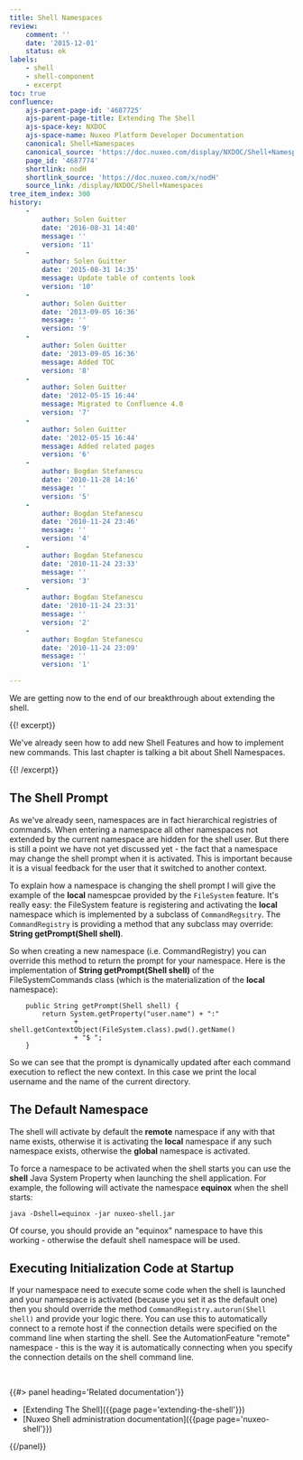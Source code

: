 ```yaml
---
title: Shell Namespaces
review:
    comment: ''
    date: '2015-12-01'
    status: ok
labels:
    - shell
    - shell-component
    - excerpt
toc: true
confluence:
    ajs-parent-page-id: '4687725'
    ajs-parent-page-title: Extending The Shell
    ajs-space-key: NXDOC
    ajs-space-name: Nuxeo Platform Developer Documentation
    canonical: Shell+Namespaces
    canonical_source: 'https://doc.nuxeo.com/display/NXDOC/Shell+Namespaces'
    page_id: '4687774'
    shortlink: nodH
    shortlink_source: 'https://doc.nuxeo.com/x/nodH'
    source_link: /display/NXDOC/Shell+Namespaces
tree_item_index: 300
history:
    -
        author: Solen Guitter
        date: '2016-08-31 14:40'
        message: ''
        version: '11'
    -
        author: Solen Guitter
        date: '2015-08-31 14:35'
        message: Update table of contents look
        version: '10'
    -
        author: Solen Guitter
        date: '2013-09-05 16:36'
        message: ''
        version: '9'
    -
        author: Solen Guitter
        date: '2013-09-05 16:36'
        message: Added TOC
        version: '8'
    -
        author: Solen Guitter
        date: '2012-05-15 16:44'
        message: Migrated to Confluence 4.0
        version: '7'
    -
        author: Solen Guitter
        date: '2012-05-15 16:44'
        message: Added related pages
        version: '6'
    -
        author: Bogdan Stefanescu
        date: '2010-11-28 14:16'
        message: ''
        version: '5'
    -
        author: Bogdan Stefanescu
        date: '2010-11-24 23:46'
        message: ''
        version: '4'
    -
        author: Bogdan Stefanescu
        date: '2010-11-24 23:33'
        message: ''
        version: '3'
    -
        author: Bogdan Stefanescu
        date: '2010-11-24 23:31'
        message: ''
        version: '2'
    -
        author: Bogdan Stefanescu
        date: '2010-11-24 23:09'
        message: ''
        version: '1'

---
```

We are getting now to the end of our breakthrough about extending the shell.

{{! excerpt}}

We've already seen how to add new Shell Features and how to implement new commands. This last chapter is talking a bit about Shell Namespaces.

{{! /excerpt}}

## The Shell Prompt

As we've already seen, namespaces are in fact hierarchical registries of commands. When entering a namespace all other namespaces not extended by the current namespace are hidden for the shell user. But there is still a point we have not yet discussed yet - the fact that a namespace may change the shell prompt when it is activated. This is important because it is a visual feedback for the user that it switched to another context.

To explain how a namespace is changing the shell prompt I will give the example of the **local** namespcae provided by the `FileSystem` feature. It's really easy: the FileSystem feature is registering and activating the **local** namespace which is implemented by a subclass of `CommandRegsitry`. The `CommandRegistry` is providing a method that any subclass may override: **String getPrompt(Shell shell)**.

So when creating a new namespace (i.e. CommandRegistry) you can override this method to return the prompt for your namespace.
Here is the implementation of **String getPrompt(Shell shell)** of the FileSystemCommands class (which is the materialization of the **local** namespace):

```
    public String getPrompt(Shell shell) {
        return System.getProperty("user.name") + ":"
                + shell.getContextObject(FileSystem.class).pwd().getName()
                + "$ ";
    }

```

So we can see that the prompt is dynamically updated after each command execution to reflect the new context. In this case we print the local username and the name of the current directory.

## The Default Namespace

The shell will activate by default the **remote** namespace if any with that name exists, otherwise it is activating the **local** namespace if any such namespace exists, otherwise the **global** namespace is activated.

To force a namespace to be activated when the shell starts you can use the **shell** Java System Property when launching the shell application. For example, the following will activate the namespace **equinox** when the shell starts:

```
java -Dshell=equinox -jar nuxeo-shell.jar

```

Of course, you should provide an "equinox" namespace to have this working - otherwise the default shell namespace will be used.

## Executing Initialization Code at Startup

If your namespace need to execute some code when the shell is launched and your namespace is activated (because you set it as the default one) then you should override the method `CommandRegistry.autorun(Shell shell)` and provide your logic there. You can use this to automatically connect to a remote host if the connection details were specified on the command line when starting the shell. See the AutomationFeature "remote" namespace - this is the way it is automatically connecting when you specify the connection details on the shell command line.

&nbsp;

<div class="row" data-equalizer data-equalize-on="medium"><div class="column medium-6">{{#> panel heading='Related documentation'}}

*   [Extending The Shell]({{page page='extending-the-shell'}})
*   [Nuxeo Shell administration documentation]({{page page='nuxeo-shell'}})

{{/panel}}</div><div class="column medium-6">

&nbsp;

</div></div>
